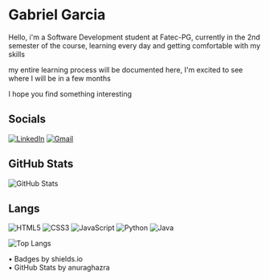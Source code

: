 <h1> Gabriel Garcia </h1>

Hello, i'm a Software Development student at Fatec-PG, currently in the 2nd semester of the course, learning every day and getting comfortable with my skills

my entire learning process will be documented here, I'm excited to see where I will be in a few months

I hope you find something interesting

<h2> Socials </h2>

[![LinkedIn](https://img.shields.io/badge/LinkedIn-000?style=for-the-badge&logo=linkedin&logoColor=cc00ff)](https://www.linkedin.com/in/gabriel-garcia-santana/)
[![Gmail](https://img.shields.io/badge/Gmail-000?style=for-the-badge&logo=gmail&logoColor=cc00ff)](mailto:gabrielgarciasantana3@gmail.com)

<h2> GitHub Stats </h2>

![GitHub Stats](https://github-readme-stats.vercel.app/api?username=gabe-pud&theme=transparent&bg_color=000&border_color=cc00ff&show_icons=true&icon_color=cc00ff&title_color=cc00ff&text_color=FFF)

<h2> Langs </h2>

![HTML5](https://img.shields.io/badge/HTML5-000?style=for-the-badge&logo=html5&logoColor=cc00ff)
![CSS3](https://img.shields.io/badge/CSS3-000?style=for-the-badge&logo=css3&logoColor=cc00ff)
![JavaScript](https://img.shields.io/badge/JavaScript-000?style=for-the-badge&logo=javascript&logoColor=cc00ff)
![Python](https://img.shields.io/badge/python-000?style=for-the-badge&logo=python&logoColor=cc00ff)
![Java](https://img.shields.io/badge/java-%23ED8B00.svg?style=for-the-badge&logo=openjdk&logoColor=cc00ff&color=000)

![Top Langs](https://github-readme-stats-git-masterrstaa-rickstaa.vercel.app/api/top-langs/?username=gabe-pud&layout=compact&bg_color=000&border_color=cc00ff&title_color=cc00ff&text_color=FFF)


• Badges by shields.io <br>
• GitHub Stats by anuraghazra

